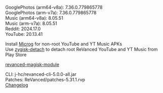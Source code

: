 GooglePhotos (arm64-v8a): 7.36.0.779865778  
GooglePhotos (arm-v7a): 7.36.0.779865778  
Music (arm64-v8a): 8.05.51  
Music (arm-v7a): 8.05.51  
Reddit: 2024.17.0  
YouTube: 20.13.41  

Install [Microg](https://github.com/ReVanced/GmsCore/releases) for non-root YouTube and YT Music APKs  
Use [zygisk-detach](https://github.com/j-hc/zygisk-detach) to detach root ReVanced YouTube and YT Music from Play Store  

[revanced-magisk-module](https://github.com/j-hc/revanced-magisk-module)
  
CLI: j-hc/revanced-cli-5.0.0-all.jar  
Patches: ReVanced/patches-5.31.1.rvp  
[Changelog](https://github.com/ReVanced/revanced-patches/releases/tag/v5.31.1)  
